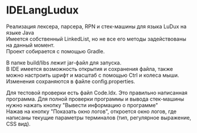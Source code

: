 # IDELangLudux

Реализация лексера, парсера, RPN и стек-машины для языка LuDux на языке Java<br/>
Имеется собственный LinkedList, но не все его методы задействованы на данный момент.<br/>
Проект собирается с помощью Gradle.<br/>

В папке build/libs лежит jar-файл для запуска.<br/>
В IDE имеется возможность открытия и сохранения файла, также можно настроить шрифт и масштаб с помощью Ctrl и колеса мыши.<br/>
Изменения сохраняются в файле config.properties.<br/>

Для тестовой проверки есть файл Code.ldx. Это правильно написанная программа.
Для полной проверки программы и вывода стек-машины нужно нажать кнопку "Вывести информацию о программе"<br/>
Нажав на кнопку "Показать окно логов", откроется окно логов, где написаны текущие параметры терминалов
(тип, регулярное выражение, СSS вид).
